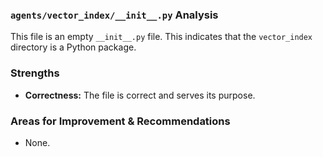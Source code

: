 ### `agents/vector_index/__init__.py` Analysis

This file is an empty `__init__.py` file. This indicates that the `vector_index` directory is a Python package.

### Strengths

*   **Correctness:** The file is correct and serves its purpose.

### Areas for Improvement & Recommendations

*   None.